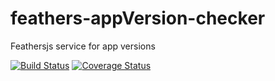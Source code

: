 # feathers-appVersion-checker
Feathersjs service for app versions

[![Build Status](https://travis-ci.org/wnxhaja/feathers-appVersion-checker.svg?branch=master)](https://travis-ci.org/wnxhaja/feathers-appVersion-checker)
[![Coverage Status](https://coveralls.io/repos/github/wnxhaja/feathers-appVersion-checker/badge.svg?branch=master)](https://coveralls.io/github/wnxhaja/feathers-appVersion-checker?branch=master)
